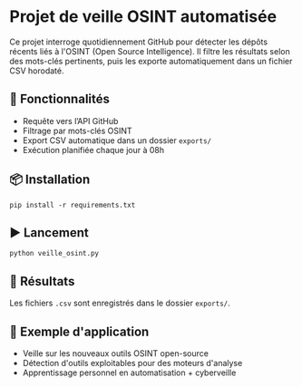 # Projet de veille OSINT automatisée

Ce projet interroge quotidiennement GitHub pour détecter les dépôts récents liés à l'OSINT (Open Source Intelligence). Il filtre les résultats selon des mots-clés pertinents, puis les exporte automatiquement dans un fichier CSV horodaté.

## 🔧 Fonctionnalités
- Requête vers l’API GitHub
- Filtrage par mots-clés OSINT
- Export CSV automatique dans un dossier `exports/`
- Exécution planifiée chaque jour à 08h

## 📦 Installation

`pip install -r requirements.txt`

## ▶️ Lancement
`python veille_osint.py`

## 📁 Résultats
Les fichiers `.csv` sont enregistrés dans le dossier `exports/`.

## 📌 Exemple d'application
- Veille sur les nouveaux outils OSINT open-source
- Détection d'outils exploitables pour des moteurs d'analyse
- Apprentissage personnel en automatisation + cyberveille
